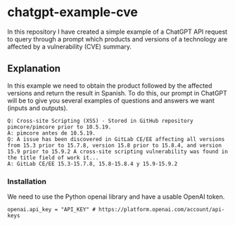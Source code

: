 # chatgpt-example-cve
In this repository I have created a simple example of a ChatGPT API request to query through a prompt which products and versions of a technology are affected by a vulnerability (CVE) summary.

## Explanation
In this example we need to obtain the product followed by the affected versions and return the result in Spanish. To do this, our prompt in ChatGPT will be to give you several examples of questions and answers we want (inputs and outputs).

```
Q: Cross-site Scripting (XSS) - Stored in GitHub repository pimcore/pimcore prior to 10.5.19.
A: pimcore antes de 10.5.19.
Q: A issue has been discovered in GitLab CE/EE affecting all versions from 15.3 prior to 15.7.8, version 15.8 prior to 15.8.4, and version 15.9 prior to 15.9.2 A cross-site scripting vulnerability was found in the title field of work it...
A: GitLab CE/EE 15.3-15.7.8, 15.8-15.8.4 y 15.9-15.9.2
```

### Installation
We need to use the Python openai library and have a usable OpenAI token.
```
openai.api_key = "API_KEY" # https://platform.openai.com/account/api-keys
```
